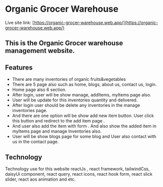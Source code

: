 # Organic Grocer Warehouse

Live site link: [https://organic-grocer-warehouse.web.app/](https://organic-grocer-warehouse.web.app/) 

## This is the Organic Grocer warehouse management website.

## Features

* There are many inventories of organic fruits&vegetables
* There are 5 page also such as home, blogs, about us, contact us, login.
* Home page also 6 section.
* After login, user will be show manage, addItems, myItems page also.
* User will be update for this inventories quantity and delivered.
* After login user should be delete any inventories in the manage inventories page.
* And there are one option will be show add new item button. User click this button and redirect to the add item page .
* And user also add the item with form . And also show the added item in myItems page and manage Inventories also.
* User will be show blogs page for some blog and User also contact with us in the contact page.

## Technology
Technology use for this website reactJs , react framework, tailwindCss, daisyUi component, react query, react icons, react hook form, react slick slider, react aos animation and etc.